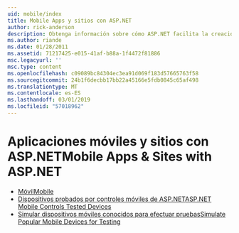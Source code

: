 ```yaml
---
uid: mobile/index
title: Mobile Apps y sitios con ASP.NET
author: rick-anderson
description: Obtenga información sobre cómo ASP.NET facilita la creación de aplicaciones Web móviles
ms.author: riande
ms.date: 01/28/2011
ms.assetid: 71217425-e015-41af-b88a-1f4472f81886
msc.legacyurl: ''
msc.type: content
ms.openlocfilehash: c09089bc84304ec3ea91d069f183d57665763f58
ms.sourcegitcommit: 24b1f6decbb17bb22a45166e5fdb0845c65af498
ms.translationtype: MT
ms.contentlocale: es-ES
ms.lasthandoff: 03/01/2019
ms.locfileid: "57018962"
---
```

<a name="mobile-apps--sites-with-aspnet"></a><span data-ttu-id="c0393-103">Aplicaciones móviles y sitios con ASP.NET</span><span class="sxs-lookup"><span data-stu-id="c0393-103">Mobile Apps & Sites with ASP.NET</span></span>
====================
- [<span data-ttu-id="c0393-104">Móvil</span><span class="sxs-lookup"><span data-stu-id="c0393-104">Mobile</span></span>](overview.md)
- [<span data-ttu-id="c0393-105">Dispositivos probados por controles móviles de ASP.NET</span><span class="sxs-lookup"><span data-stu-id="c0393-105">ASP.NET Mobile Controls Tested Devices</span></span>](tested-devices.md)
- [<span data-ttu-id="c0393-106">Simular dispositivos móviles conocidos para efectuar pruebas</span><span class="sxs-lookup"><span data-stu-id="c0393-106">Simulate Popular Mobile Devices for Testing</span></span>](device-simulators.md)
